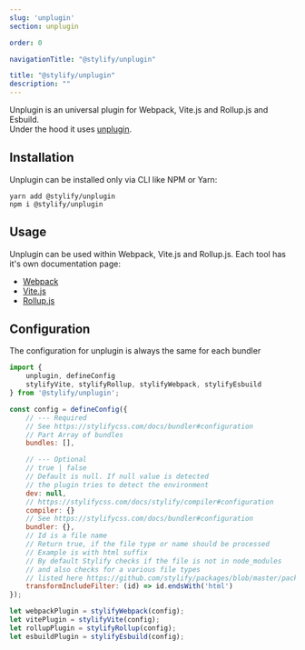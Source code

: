 ```yaml
---
slug: 'unplugin'
section: unplugin

order: 0

navigationTitle: "@stylify/unplugin"

title: "@stylify/unplugin"
description: ""
---
```


Unplugin is an universal plugin for Webpack, Vite.js and Rollup.js and Esbuild.<br>
Under the hood it uses [unplugin](https://github.com/unjs/unplugin).

## Installation

Unplugin can be installed only via CLI like NPM or Yarn:
```
yarn add @stylify/unplugin
npm i @stylify/unplugin
```

## Usage

Unplugin can be used within Webpack, Vite.js and Rollup.js.
Each tool has it's own documentation page:
- [Webpack](/docs/integrations/webpack)
- [Vite.js](/docs/integrations/vitejs)
- [Rollup.js](/docs/integrations/rollupjs)

## Configuration
The configuration for unplugin is always the same for each bundler

```js
import {
	unplugin, defineConfig
	stylifyVite, stylifyRollup, stylifyWebpack, stylifyEsbuild
} from '@stylify/unplugin';

const config = defineConfig({
	// --- Required
	// See https://stylifycss.com/docs/bundler#configuration
	// Part Array of bundles
	bundles: [],

	// --- Optional
	// true | false
	// Default is null. If null value is detected
	// the plugin tries to detect the environment
	dev: null,
	// https://stylifycss.com/docs/stylify/compiler#configuration
	compiler: {}
	// See https://stylifycss.com/docs/bundler#configuration
	bundler: {},
	// Id is a file name
	// Return true, if the file type or name should be processed
	// Example is with html suffix
	// By default Stylify checks if the file is not in node_modules
	// and also checks for a various file types
	// listed here https://github.com/stylify/packages/blob/master/packages/unplugin/src/index.ts
	transformIncludeFilter: (id) => id.endsWith('html')
});

let webpackPlugin = stylifyWebpack(config);
let vitePlugin = stylifyVite(config);
let rollupPlugin = stylifyRollup(config);
let esbuildPlugin = stylifyEsbuild(config);
```

<where-to-next package="null" />

